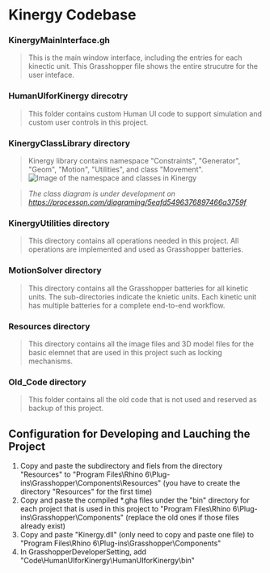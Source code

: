 # Kinergy Codebase

### KinergyMainInterface.gh 

> This is the main window interface, including the entries for each kinectic unit. This Grasshopper file shows the entire strucutre for the user inteface.

### HumanUIforKinergy direcotry

> This folder contains custom Human UI code to support simulation and custom user controls in this project.

### KinergyClassLibrary directory

> Kinergy library contains namespace "Constraints", "Generator", "Geom", "Motion", "Utilities", and class "Movement". 
![Image of the namespace and classes in Kinergy](http://lianghe.me/research/kinergy/Kniergy1-1.png)

> *The class diagram is under development on https://processon.com/diagraming/5eafd5496376897466a3759f*


### KinergyUtilities directory

> This directory contains all operations needed in this project. All operations are implemented and used as Grasshopper batteries.

### MotionSolver directory

> This directory contains all the Grasshopper batteries for all kinetic units. The sub-directories indicate the knietic units. Each kinetic unit has multiple batteries for a complete end-to-end workflow.

### Resources directory

> This directory contains all the image files and 3D model files for the basic elemnet that are used in this project such as locking mechanisms.

### Old_Code directory

> This folder contains all the old code that is not used and reserved as backup of this project.


## Configuration for Developing and Lauching the Project
1. Copy and paste the subdirectory and fiels from the directory "Resources" to "Program Files\Rhino 6\Plug-ins\Grasshopper\Components\Resources\" (you have to create the directory "Resources" for the first time)
1. Copy and paste the compiled *.gha files under the "bin" directory for each project that is used in this project to "Program Files\Rhino 6\Plug-ins\Grasshopper\Components\" (replace the old ones if those files already exist)
1. Copy and paste "Kinergy.dll" (only need to copy and paste one file) to "Program Files\Rhino 6\Plug-ins\Grasshopper\Components\"
1. In GrasshopperDeveloperSetting, add "Code\HumanUIforKinergy\HumanUIforKinergy\bin\"